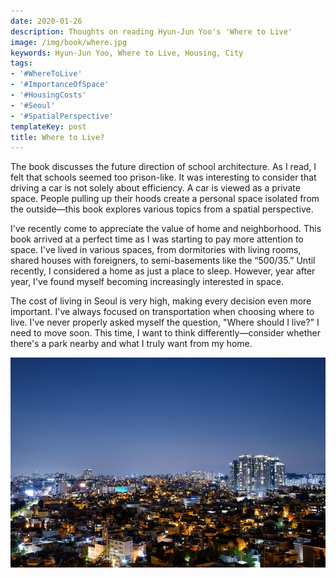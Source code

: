 ```yaml
---
date: 2020-01-26
description: Thoughts on reading Hyun-Jun Yoo's 'Where to Live'
image: /img/book/where.jpg
keywords: Hyun-Jun Yoo, Where to Live, Housing, City
tags:
- '#WhereToLive'
- '#ImportanceOfSpace'
- '#HousingCosts'
- '#Seoul'
- '#SpatialPerspective'
templateKey: post
title: Where to Live?
---
```


The book discusses the future direction of school architecture. As I read, I felt that schools seemed too prison-like. It was interesting to consider that driving a car is not solely about efficiency. A car is viewed as a private space. People pulling up their hoods create a personal space isolated from the outside—this book explores various topics from a spatial perspective.

I've recently come to appreciate the value of home and neighborhood. This book arrived at a perfect time as I was starting to pay more attention to space. I've lived in various spaces, from dormitories with living rooms, shared houses with foreigners, to semi-basements like the “500/35.” Until recently, I considered a home as just a place to sleep. However, year after year, I've found myself becoming increasingly interested in space.

The cost of living in Seoul is very high, making every decision even more important. I've always focused on transportation when choosing where to live. I've never properly asked myself the question, "Where should I live?" I need to move soon. This time, I want to think differently—consider whether there's a park nearby and what I truly want from my home.

![](/img/where.jpg)
